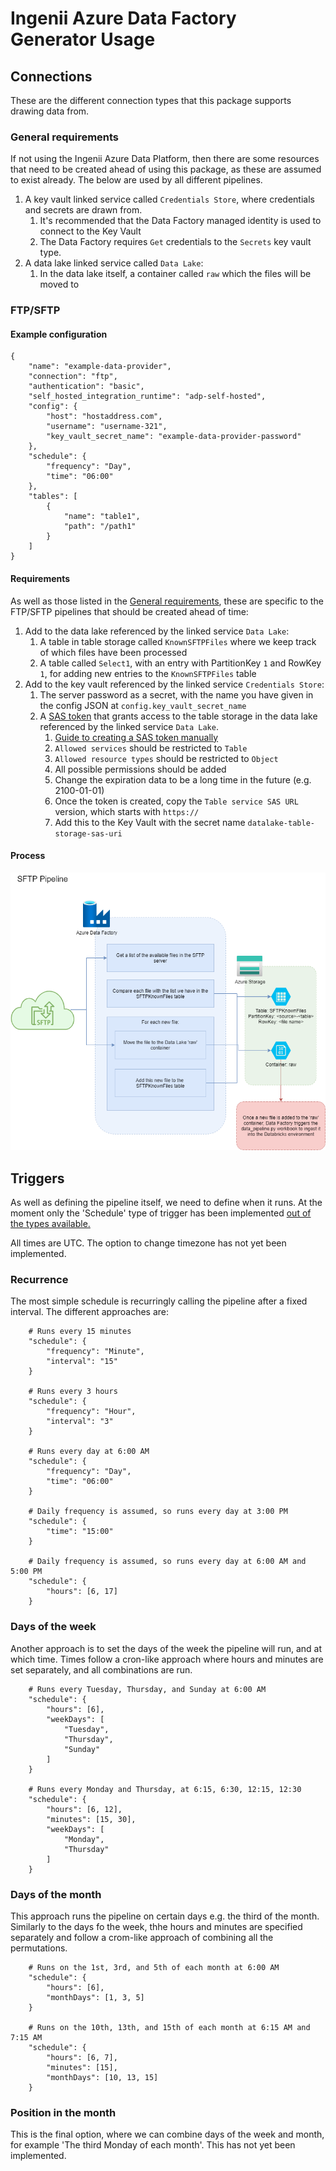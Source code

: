 # Ingenii Azure Data Factory Generator Usage

## Connections

These are the different connection types that this package supports drawing data from.

### <a name="general_requirements"></a>General requirements

If not using the Ingenii Azure Data Platform, then there are some resources that need to be created ahead of using this package, as these are assumed to exist already. The below are used by all different pipelines.

1. A key vault linked service called `Credentials Store`, where credentials and secrets are drawn from. 
    1. It's recommended that the Data Factory managed identity is used to connect to the Key Vault
    1. The Data Factory requires `Get` credentials to the `Secrets` key vault type.
1. A data lake linked service called `Data Lake`:
    1. In the data lake itself, a container called `raw` which the files will be moved to

### FTP/SFTP

#### Example configuration
```
{
    "name": "example-data-provider",
    "connection": "ftp",
    "authentication": "basic",
    "self_hosted_integration_runtime": "adp-self-hosted",
    "config": {
        "host": "hostaddress.com",
        "username": "username-321",
        "key_vault_secret_name": "example-data-provider-password"
    },
    "schedule": {
        "frequency": "Day",
        "time": "06:00"
    },
    "tables": [
        {
            "name": "table1",
            "path": "/path1"
        }
    ]
}
```
#### Requirements

As well as those listed in the [General requirements](#general_requirements), these are specific to the FTP/SFTP pipelines that should be created ahead of time:

1. Add to the data lake referenced by the linked service `Data Lake`:
    1. A table in table storage called `KnownSFTPFiles` where we keep track of which files have been processed
    1. A table called `Select1`, with an entry with PartitionKey `1` and RowKey `1`, for adding new entries to the `KnownSFTPFiles` table
1. Add to the key vault referenced by the linked service `Credentials Store`:
    1. The server password as a secret, with the name you have given in the config JSON at `config.key_vault_secret_name`
    1. A [SAS token](https://docs.microsoft.com/en-us/azure/storage/common/storage-sas-overview) that grants access to the table storage in the data lake referenced by the linked service `Data Lake`.
        1. [Guide to creating a SAS token manually](https://docs.microsoft.com/en-us/azure/cognitive-services/translator/document-translation/create-sas-tokens?tabs=Containers)
        1. `Allowed services` should be restricted to `Table`
        1. `Allowed resource types` should be restricted to `Object`
        1. All possible permissions should be added
        1. Change the expiration data to be a long time in the future (e.g. 2100-01-01)
        1. Once the token is created, copy the `Table service SAS URL` version, which starts with `https://`
        1. Add this to the Key Vault with the secret name `datalake-table-storage-sas-uri`

#### Process

![SFTP Pipeline](./assets/sftp_pipeline.png)

## Triggers

As well as defining the pipeline itself, we need to define when it runs. At the moment only the 'Schedule' type of trigger has been implemented [out of the types available.](https://docs.microsoft.com/en-us/azure/data-factory/concepts-pipeline-execution-triggers)

All times are UTC. The option to change timezone has not yet been implemented.

### Recurrence

The most simple schedule is recurringly calling the pipeline after a fixed interval. The different approaches are:

```
    # Runs every 15 minutes
    "schedule": {
        "frequency": "Minute",
        "interval": "15"
    }

    # Runs every 3 hours
    "schedule": {
        "frequency": "Hour",
        "interval": "3"
    }

    # Runs every day at 6:00 AM
    "schedule": {
        "frequency": "Day",
        "time": "06:00"
    }

    # Daily frequency is assumed, so runs every day at 3:00 PM
    "schedule": {
        "time": "15:00"
    }

    # Daily frequency is assumed, so runs every day at 6:00 AM and 5:00 PM
    "schedule": {
        "hours": [6, 17]
    }
```

### Days of the week

Another approach is to set the days of the week the pipeline will run, and at which time. Times follow a cron-like approach where hours and minutes are set separately, and all combinations are run.

```
    # Runs every Tuesday, Thursday, and Sunday at 6:00 AM
    "schedule": {
        "hours": [6],
        "weekDays": [
            "Tuesday",
            "Thursday",
            "Sunday"
        ]
    }

    # Runs every Monday and Thursday, at 6:15, 6:30, 12:15, 12:30
    "schedule": {
        "hours": [6, 12],
        "minutes": [15, 30],
        "weekDays": [
            "Monday",
            "Thursday"
        ]
    }
```

### Days of the month

This approach runs the pipeline on certain days e.g. the third of the month. Similarly to the days fo the week, thhe hours and minutes are specified separately and follow a crom-like approach of combining all the permutations.

```
    # Runs on the 1st, 3rd, and 5th of each month at 6:00 AM
    "schedule": {
        "hours": [6],
        "monthDays": [1, 3, 5]
    }

    # Runs on the 10th, 13th, and 15th of each month at 6:15 AM and 7:15 AM
    "schedule": {
        "hours": [6, 7],
        "minutes": [15],
        "monthDays": [10, 13, 15]
    }
```

### Position in the month

This is the final option, where we can combine days of the week and month, for example 'The third Monday of each month'. This has not yet been implemented.
